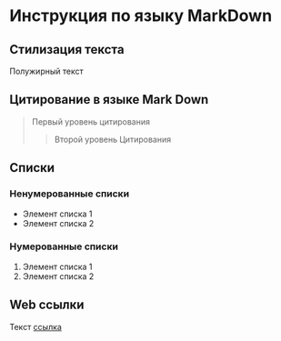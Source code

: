 # Инструкция по языку MarkDown

## Стилизация текста
Полужирный текст

## Цитирование в языке Mark Down
> Первый уровень цитирования
>> Второй уровень Цитирования

## Списки
### Ненумерованные списки
* Элемент списка 1
* Элемент списка 2

### Нумерованные списки
1. Элемент списка 1 
2. Элемент списка 2

## Web ссылки
Текст [ссылка](https://ya.ru "Всплывающая подсказка")



